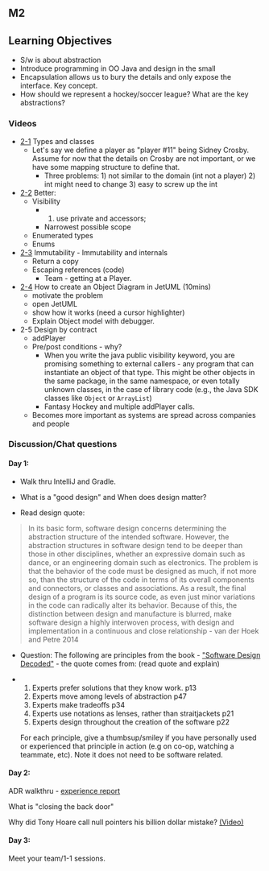 ## M2

## Learning Objectives

- S/w is about abstraction
- Introduce programming in OO Java and design in the small
- Encapsulation allows us to bury the details and only expose the interface. Key concept. 
- How should we represent a hockey/soccer league? What are the key abstractions?

### Videos

- [2-1](https://bright.uvic.ca/d2l/le/content/84622/viewContent/606999/View) Types and classes
  - Let's say we define a player as "player #11" being Sidney Crosby. Assume for now that the details on Crosby are not important, or we have some mapping structure to define that. 
    - Three problems: 1) not similar to the domain (int not a player) 2) int might need to change 3) easy to screw up the int
- [2-2](https://bright.uvic.ca/d2l/le/content/84622/viewContent/607334/View) Better: 
  - Visibility
    - 1) use private and accessors; 
    - Narrowest possible scope
  - Enumerated types
  - Enums
- [2-3](https://bright.uvic.ca/d2l/le/content/84622/viewContent/608193/View) Immutability - Immutability and internals
  - Return a copy
  - Escaping references (code)
    - Team - getting at a Player. 
- [2-4](https://bright.uvic.ca/d2l/le/content/84622/viewContent/614419/View) How to create an Object Diagram in JetUML (10mins)
  - motivate the problem
  - open JetUML
  - show how it works (need a cursor highlighter)
  - Explain Object model with debugger.
- 2-5 Design by contract
  - addPlayer 
  - Pre/post conditions - why? 
    - When you write the java public visibility keyword, you are promising something to external callers - any program that can instantiate an object of that type. This might be other objects in the same package, in the same namespace, or even totally unknown classes, in the case of library code (e.g., the Java SDK classes like `Object` or `ArrayList`)
    - Fantasy Hockey and multiple addPlayer calls.
  - Becomes more important as systems are spread across companies and people

### Discussion/Chat questions

#### Day 1:

* Walk thru IntelliJ and Gradle.

* What is a "good design" and When does design matter?

* Read design quote:

> In its basic form, software design concerns determining the abstraction structure of the intended software. However, the abstraction structures in software design tend to be deeper than those in other disciplines, whether an expressive domain such as dance, or an engineering domain such as electronics. The problem is that the behavior of the code must be designed as much, if not more so, than the structure of the code in terms of its overall components and connectors, or classes and associations. As a result, the final design of a program is its source code, as even just minor variations in the code can radically alter its behavior. Because of this, the distinction between design and manufacture is blurred, make software design a highly interwoven process, with design and implementation in a continuous and close relationship - van der Hoek and Petre 2014

- Question: The following are principles from the book -  ["Software Design Decoded"](https://softwaredesigndecoded.wordpress.com/)  - the quote comes from: (read quote and explain)

- 1. Experts prefer solutions that they know work. p13
  2. Experts move among levels of abstraction p47
  3. Experts make tradeoffs p34
  4. Experts use notations as lenses, rather than straitjackets p21
  5. Experts design throughout the creation of the software p22

  For each principle, give a thumbsup/smiley if you have personally used or experienced that principle in action (e.g on co-op, watching a teammate, etc). Note it does not need to be software related.

#### Day 2:

ADR walkthru - [experience report ](https://www.agilealliance.org/resources/experience-reports/distribute-design-authority-with-architecture-decision-records/)

What is "closing the back door"

Why did Tony Hoare call null pointers his billion dollar mistake?  [(Video)](https://www.infoq.com/presentations/Null-References-The-Billion-Dollar-Mistake-Tony-Hoare/)

#### Day 3: 

Meet your team/1-1 sessions. 